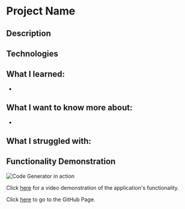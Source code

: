 # Project Name

## Description



## Technologies



## What I learned:

* 


## What I want to know more about:

* 


## What I struggled with:


 
## Functionality Demonstration


![Code Generator in action](./Assets/Password-Generator.png)


Click [here](https://www.awesomescreenshot.com/video/2326247?key=5cf40401be0223667ef5f7cdfaf7b2bd) for a video demonstration of the application's functionality.

Click [here](https://charvey0.github.io/03-Homework/) to go to the GitHub Page.
